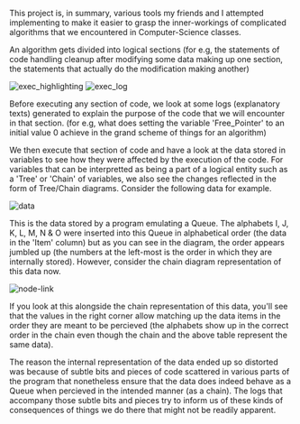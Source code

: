 This project is, in summary, various tools my friends and I attempted implementing to make it easier to grasp the inner-workings of complicated algorithms that we encountered in Computer-Science classes.

An algorithm gets divided into logical sections (for e.g, the statements of code handling cleanup after modifying some data making up one section, the statements that actually do the modification making another)

![exec_highlighting](https://user-images.githubusercontent.com/34099661/112932300-647edb80-913d-11eb-9428-3439337d89b7.png)
![exec_log](https://user-images.githubusercontent.com/34099661/112932354-7791ab80-913d-11eb-9471-3ddbe5acf24d.png)

Before executing any section of code, we look at some logs (explanatory texts) generated to explain the purpose of the code that we will encounter in that section. (for e.g, what does setting the variable 'Free_Pointer' to an initial value 0 achieve in the grand scheme of things for an algorithm)

We then execute that section of code and have a look at the data stored in variables to see how they were affected by the execution of the code. For variables that can be interpretted as being a part of a logical entity such as a 'Tree' or 'Chain' of variables, we also see the changes reflected in the form of Tree/Chain diagrams. Consider the following data for example.

![data](https://user-images.githubusercontent.com/34099661/112932399-8b3d1200-913d-11eb-9341-ee238de4a040.png)

This is the data stored by a program emulating a Queue. The alphabets I, J, K, L, M, N & O were inserted into this Queue in alphabetical order (the data in the 'Item' column) but as you can see in the diagram, the order appears jumbled up (the numbers at the left-most is the order in which they are internally stored). However, consider the chain diagram representation of this data now.

![node-link](https://user-images.githubusercontent.com/34099661/112932433-9ee87880-913d-11eb-83c0-396f3a9d6c59.png)

If you look at this alongside the chain representation of this data, you'll see that the values in the right corner allow matching up the data items in the order they are meant to be percieved (the alphabets show up in the correct order in the chain even though the chain and the above table represent the same data). 

The reason the internal representation of the data ended up so distorted was because of subtle bits and pieces of code scattered in various parts of the program that nonetheless ensure that the data does indeed behave as a Queue when percieved in the intended manner (as a chain). The logs that accompany those subtle bits and pieces try to inform us of these kinds of consequences of things we do there that might not be readily apparent.

